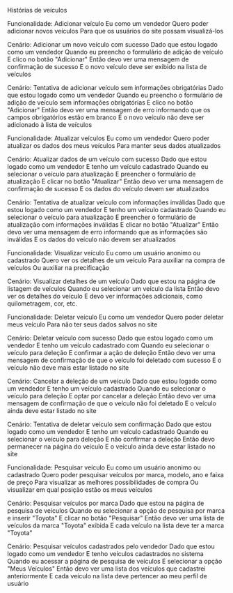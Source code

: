 Histórias de veículos

Funcionalidade: Adicionar veículo
Eu como um vendedor
Quero poder adicionar novos veículos
Para que os usuários do site possam visualizá-los

Cenário: Adicionar um novo veículo com sucesso
Dado que estou logado como um vendedor
Quando eu preencho o formulário de adição de veículo
E clico no botão "Adicionar"
Então devo ver uma mensagem de confirmação de sucesso
E o novo veículo deve ser exibido na lista de veículos

Cenário: Tentativa de adicionar veículo sem informações obrigatórias
Dado que estou logado como um vendedor
Quando eu preencho o formulário de adição de veículo sem informações obrigatórias
E clico no botão "Adicionar"
Então devo ver uma mensagem de erro informando que os campos obrigatórios estão em branco
E o novo veículo não deve ser adicionado à lista de veículos


Funcionalidade: Atualizar veículos
Eu como um vendedor
Quero poder atualizar os dados dos meus veículos
Para manter seus dados atualizados

Cenário: Atualizar dados de um veículo com sucesso
Dado que estou logado como um vendedor
E tenho um veículo cadastrado
Quando eu selecionar o veículo para atualização
E preencher o formulário de atualização
E clicar no botão "Atualizar"
Então devo ver uma mensagem de confirmação de sucesso
E os dados do veículo devem ser atualizados

Cenário: Tentativa de atualizar veículo com informações inválidas
Dado que estou logado como um vendedor
E tenho um veículo cadastrado
Quando eu selecionar o veículo para atualização
E preencher o formulário de atualização com informações inválidas
E clicar no botão "Atualizar"
Então devo ver uma mensagem de erro informando que as informações são inválidas
E os dados do veículo não devem ser atualizados


Funcionalidade: Visualizar veículo
Eu como um usuário anonimo ou cadastrado
Quero ver os detalhes de um veículo
Para auxiliar na compra de veículos
Ou auxiliar na precificação

Cenário: Visualizar detalhes de um veículo
Dado que estou na página de listagem de veículos
Quando eu selecionar um veículo da lista
Então devo ver os detalhes do veículo
E devo ver informações adicionais, como quilometragem, cor, etc.


Funcionalidade: Deletar veículo
Eu como um vendedor
Quero poder deletar meus veículo
Para não ter seus dados salvos no site

Cenário: Deletar veículo com sucesso
Dado que estou logado como um vendedor
E tenho um veículo cadastrado com
Quando eu selecionar o veículo para deleção
E confirmar a ação de deleção
Então devo ver uma mensagem de confirmação de que o veículo foi deletado com sucesso
E o veículo não deve mais estar listado no site

Cenário: Cancelar a deleção de um veículo
Dado que estou logado como um vendedor
E tenho um veículo cadastrado
Quando eu selecionar o veículo para deleção
E optar por cancelar a deleção
Então devo ver uma mensagem de confirmação de que o veículo não foi deletado
E o veículo ainda deve estar listado no site

Cenário: Tentativa de deletar veículo sem confirmação
Dado que estou logado como um vendedor
E tenho um veículo cadastrado
Quando eu selecionar o veículo para deleção
E não confirmar a deleção
Então devo permanecer na página do veículo
E o veículo ainda deve estar listado no site


Funcionalidade: Pesquisar veículo
Eu como um usuário anonimo ou cadastrado
Quero poder pesquisar veículos por marca, modelo, ano e faixa de preço
Para visualizar as melhores possibilidades de compra
Ou visualizar em qual posição estão os meus veículos

Cenário: Pesquisar veículos por marca
Dado que estou na página de pesquisa de veículos
Quando eu selecionar a opção de pesquisa por marca e inserir "Toyota"
E clicar no botão "Pesquisar"
Então devo ver uma lista de veículos da marca "Toyota" exibida
E cada veículo na lista deve ter a marca "Toyota"

Cenário: Pesquisar veículos cadastrados pelo vendedor
Dado que estou logado como um vendedor
E tenho veículos cadastrados no sistema
Quando eu acessar a página de pesquisa de veículos
E selecionar a opção "Meus Veículos"
Então devo ver uma lista dos veículos que cadastrei anteriormente
E cada veículo na lista deve pertencer ao meu perfil de usuário
